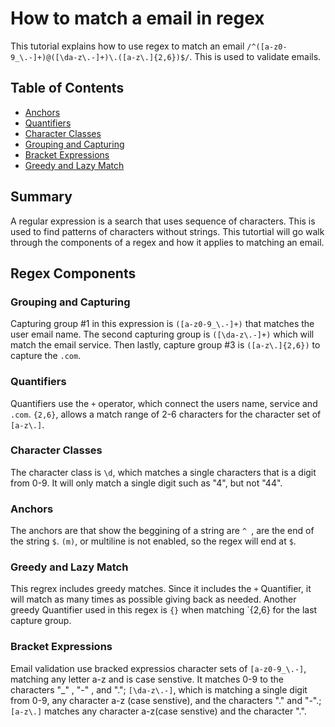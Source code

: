 # How to match a email in regex 

This tutorial explains how to use regex to match an email `/^([a-z0-9_\.-]+)@([\da-z\.-]+)\.([a-z\.]{2,6})$/`. This is used to validate emails.

## Table of Contents

- [Anchors](#anchors)
- [Quantifiers](#quantifiers)
- [Character Classes](#character-classes)
- [Grouping and Capturing](#grouping-and-capturing)
- [Bracket Expressions](#bracket-expressions)
- [Greedy and Lazy Match](#greedy-and-lazy-match)

## Summary

A regular expression is a search that uses sequence of characters. This is used to find patterns of characters without strings. This tutortial will go walk through the components of a regex and how it applies to matching an email.

## Regex Components

### Grouping and Capturing
Capturing group #1 in this expression is `([a-z0-9_\.-]+)` that matches the user email name. The second capturing group is `([\da-z\.-]+)` which will match the email service. Then lastly, capture group #3 is `([a-z\.]{2,6})` to capture the `.com`.

### Quantifiers
Quantifiers use the `+` operator, which connect the users name, service and `.com`. `{2,6}`, allows a match range of 2-6 characters for the character set of `[a-z\.]`.

### Character Classes
The character class is `\d`, which matches a single characters that is a digit from 0-9. It will only match a single digit such as "4", but not "44". 

### Anchors
The anchors are that show the beggining of a string are `^ `, are the end of the string `$`. `(m)`, or multiline is not enabled, so the regex will end at `$`.

### Greedy and Lazy Match
This regrex includes greedy matches. Since it includes the `+` Quantifier, it will match as many times as possible giving back as needed. Another greedy Quantifier used in this regex is `{}` when matching `{2,6} for the last capture group.

### Bracket Expressions
Email validation use bracked expressios character sets of `[a-z0-9_\.-]`, matching any letter a-z and is case senstive. It matches 0-9 to the characters "_" , "-" , and "."; `[\da-z\.-]`, which is matching a single digit from 0-9, any character a-z (case senstive), and the characters "." and "-".; `[a-z\.]` matches any character a-z(case senstive) and the character ".". 

